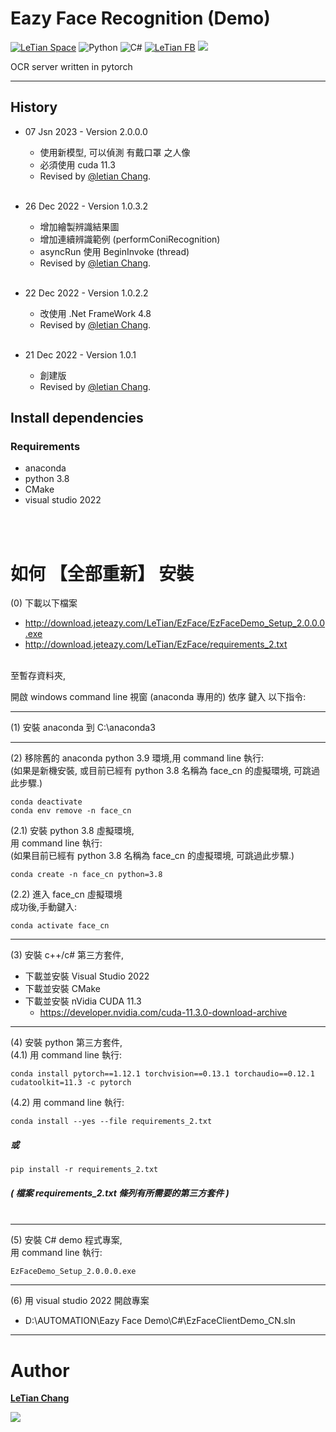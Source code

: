 # Eazy Face Recognition (Demo)
[![LeTian Space](https://img.shields.io/badge/GitHub-100000?style=for-the-badge&logo=github&logoColor=white)](https://lloydztw.github.io/mysite/)
![Python](https://img.shields.io/badge/python-3670A0?style=for-the-badge&logo=python&logoColor=ffdd54)
![C#](https://img.shields.io/badge/c%23-%23239120.svg?style=for-the-badge&logo=c-sharp&logoColor=white)
[![LeTian FB](https://img.shields.io/badge/Facebook-1877F2?style=for-the-badge&logo=facebook&logoColor=white)](https://www.facebook.com/letian.chang)
[![](https://img.shields.io/badge/Gmail-D14836?style=for-the-badge&logo=gmail&logoColor=white)](mailto:lloydz.tw@gmail.com)

OCR server written in pytorch

------------------------------------------------------------------

## History
- 07 Jsn 2023 - Version 2.0.0.0
    - 使用新模型, 可以偵測 有戴口罩 之人像
    - 必須使用 cuda 11.3
    - Revised by [@letian Chang](https://lloydztw.github.io/mysite/).    
    <br/>

- 26 Dec 2022 - Version 1.0.3.2
    - 增加繪製辨識結果圖
    - 增加連續辨識範例 (performConiRecognition)
    - asyncRun 使用 BeginInvoke (thread)
    - Revised by [@letian Chang](https://lloydztw.github.io/mysite/).    
    <br/>
- 22 Dec 2022 - Version 1.0.2.2
    - 改使用 .Net FrameWork 4.8 
    - Revised by [@letian Chang](https://lloydztw.github.io/mysite/).    
    <br/>
- 21 Dec 2022 - Version 1.0.1
    - 創建版
    - Revised by [@letian Chang](https://lloydztw.github.io/mysite/).


## Install dependencies
### Requirements
- anaconda
- python 3.8
- CMake
- visual studio 2022


<br/><br/>

# 如何 【全部重新】 安裝
(0) 下載以下檔案 
- http://download.jeteazy.com/LeTian/EzFace/EzFaceDemo_Setup_2.0.0.0.exe
- http://download.jeteazy.com/LeTian/EzFace/requirements_2.txt 

<br/> 
至暫存資料夾, <br/>

開啟 windows command line 視窗 (anaconda 專用的) 
依序 鍵入 以下指令:

------------------------------------------------------------------
(1) 安裝 anaconda 到 C:\anaconda3 <br/>

------------------------------------------------------------------
(2) 移除舊的 anaconda python 3.9 環境,用 command line 執行: <br/>
    (如果是新機安裝, 或目前已經有 python 3.8 名稱為 face_cn 的虛擬環境, 可跳過此步驟.)
```
conda deactivate
conda env remove -n face_cn
```
(2.1) 安裝 python 3.8 虛擬環境,<br/> 
    用 command line 執行:<br/> 
    (如果目前已經有 python 3.8 名稱為 face_cn 的虛擬環境, 可跳過此步驟.)
```
conda create -n face_cn python=3.8
```
(2.2) 進入 face_cn 虛擬環境<br/>
成功後,手動鍵入:
```    
conda activate face_cn
```
------------------------------------------------------------------
(3) 安裝 c++/c# 第三方套件,<br/>
- 下載並安裝 Visual Studio 2022
- 下載並安裝 CMake
- 下載並安裝 nVidia CUDA 11.3
	- https://developer.nvidia.com/cuda-11.3.0-download-archive

------------------------------------------------------------------
(4) 安裝 python 第三方套件,<br/>
(4.1) 用 command line 執行:
```
conda install pytorch==1.12.1 torchvision==0.13.1 torchaudio==0.12.1 cudatoolkit=11.3 -c pytorch
```
(4.2) 用 command line 執行:
```
conda install --yes --file requirements_2.txt
```
##### 或
```
pip install -r requirements_2.txt
```

##### ( 檔案 requirements_2.txt 條列有所需要的第三方套件 ) <br/><br/>

------------------------------------------------------------------
(5) 安裝 C# demo 程式專案,<br/>
    用 command line 執行:
```
EzFaceDemo_Setup_2.0.0.0.exe
```
------------------------------------------------------------------
(6) 用 visual studio 2022 開啟專案
- D:\AUTOMATION\Eazy Face Demo\C#\EzFaceClientDemo_CN.sln

------------------------------------------------------------------
# Author
**[LeTian Chang](mailto:lloydz.tw@gmail.com)**
<br/>

![](https://scontent.fkhh1-2.fna.fbcdn.net/v/t1.6435-9/94496580_3289259774417998_6021738680945737728_n.jpg?_nc_cat=108&ccb=1-7&_nc_sid=174925&_nc_ohc=58aiZPHed7gAX_6vKw5&_nc_ht=scontent.fkhh1-2.fna&oh=00_AT8By9vZ7G_MIRGxsr_sPpJdVepuxVMk8szf0ts3L1U7Ig&oe=62FD3DAD)    
